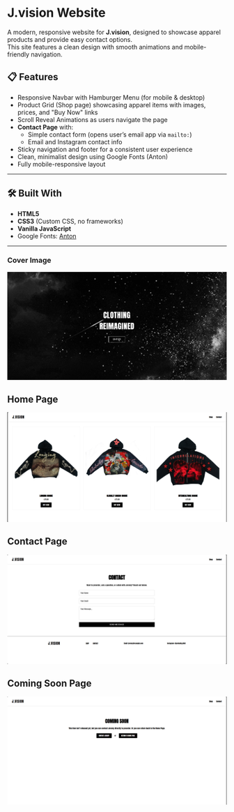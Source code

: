 # J.vision Website

A modern, responsive website for **J.vision**, designed to showcase apparel products and provide easy contact options.  
This site features a clean design with smooth animations and mobile-friendly navigation.


## 📋 Features
- Responsive Navbar with Hamburger Menu (for mobile & desktop)
- Product Grid (Shop page) showcasing apparel items with images, prices, and "Buy Now" links
- Scroll Reveal Animations as users navigate the page
- **Contact Page** with:
  - Simple contact form (opens user’s email app via `mailto:`)
  - Email and Instagram contact info
- Sticky navigation and footer for a consistent user experience
- Clean, minimalist design using Google Fonts (Anton)
- Fully mobile-responsive layout

---

## 🛠️ Built With
- **HTML5**
- **CSS3** (Custom CSS, no frameworks)
- **Vanilla JavaScript**  
- Google Fonts: [Anton](https://fonts.google.com/specimen/Anton)

---

### Cover Image
![Image alt](https://github.com/paulcodes777/J.visionbyP/blob/5b1b41ff5c98036c9d5b9fcd3b01fafcb0a961ad/jeremycover.png)

## Home Page
![Image alt](https://github.com/paulcodes777/J.visionbyP/blob/bf60564e4809e166a5af7b30dd95e9a9a218a6c2/jhome.png)

## Contact Page
![Image alt](https://github.com/paulcodes777/J.visionbyP/blob/fdb581df10572e58a2724529ff3ccc6b44c415eb/jcontact.png)

## Coming Soon Page
![Image alt](https://github.com/paulcodes777/J.visionbyP/blob/91e16a891a98de1872a97a7491dda5660d4643ac/jsoon.png)
